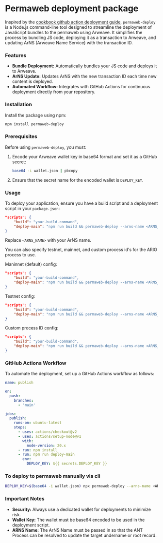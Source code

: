 # Permaweb deployment package

Inspired by the [cookbook github action deployment guide](https://cookbook.arweave.dev/guides/deployment/github-action.html), `permaweb-deploy` is a Node.js command-line tool designed to streamline the deployment of JavaScript bundles to the permaweb using Arweave. It simplifies the process by bundling JS code, deploying it as a transaction to Arweave, and updating ArNS (Arweave Name Service) with the transaction ID.

### Features
- **Bundle Deployment:** Automatically bundles your JS code and deploys it to Arweave.
- **ArNS Update:** Updates ArNS with the new transaction ID each time new content is deployed.
- **Automated Workflow:** Integrates with GitHub Actions for continuous deployment directly from your repository.

### Installation
Install the package using npm:
```bash
npm install permaweb-deploy
```

### Prerequisites
Before using `permaweb-deploy`, you must:
1. Encode your Arweave wallet key in base64 format and set it as a GitHub secret:

   ```bash
   base64 -i wallet.json | pbcopy
   ```
3. Ensure that the secret name for the encoded wallet is `DEPLOY_KEY`.

### Usage
To deploy your application, ensure you have a build script and a deployment script in your `package.json`:

```json
"scripts": {
    "build": "your-build-command",
    "deploy-main": "npm run build && permaweb-deploy --arns-name <ARNS_NAME>"
}
```

Replace `<ARNS_NAME>` with your ArNS name.

You can also specify testnet, mainnet, and custom process id's for the ARIO process to use.

Maninnet (default) config:
```json
"scripts": {
    "build": "your-build-command",
    "deploy-main": "npm run build && permaweb-deploy --arns-name <ARNS_NAME> --ario-process mainnet"
}
```

Testnet config:
```json
"scripts": {
    "build": "your-build-command",
    "deploy-main": "npm run build && permaweb-deploy --arns-name <ARNS_NAME> --ario-process testnet"
}
```

Custom process ID config:
```json
"scripts": {
    "build": "your-build-command",
    "deploy-main": "npm run build && permaweb-deploy --arns-name <ARNS_NAME> --ario-process GaQrvEMKBpkjofgnBi_B3IgIDmY_XYelVLB6GcRGrHc"
}
```

### GitHub Actions Workflow
To automate the deployment, set up a GitHub Actions workflow as follows:
```yaml
name: publish

on:
  push:
    branches:
      - 'main'

jobs:
  publish:
    runs-on: ubuntu-latest
    steps:
      - uses: actions/checkout@v2
      - uses: actions/setup-node@v1
        with:
          node-version: 20.x
      - run: npm install
      - run: npm run deploy-main
        env:
          DEPLOY_KEY: ${{ secrets.DEPLOY_KEY }}
```

### To deploy to permaweb manually via cli

```sh
DEPLOY_KEY=$(base64 -i wallet.json) npx permaweb-deploy --arns-name <ARNS_NAME>
```

### Important Notes
- **Security:** Always use a dedicated wallet for deployments to minimize risk.
- **Wallet Key:** The wallet must be base64 encoded to be used in the deployment script.
- **ARNS Name:** The ArNS Name must be passed in so that the ANT Process can be resolved to update the target undername or root record.
